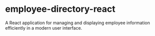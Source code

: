# employee-directory-react
A React application for managing and displaying employee information efficiently in a modern user interface.
